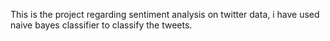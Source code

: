 This is the project regarding sentiment analysis on twitter data, i have used naive bayes classifier to classify the tweets.
